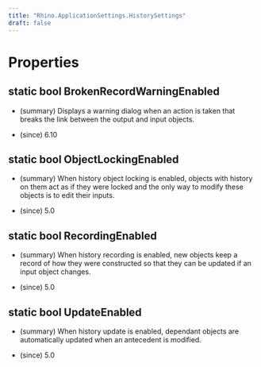 ```yaml
---
title: "Rhino.ApplicationSettings.HistorySettings"
draft: false
---
```


# Properties
## static bool BrokenRecordWarningEnabled
- (summary) 
     Displays a warning dialog when an action is taken that breaks the link between the output and input objects. 
     
- (since) 6.10
## static bool ObjectLockingEnabled
- (summary) 
     When history object locking is enabled, objects with history on them act as if
     they were locked and the only way to modify these objects is to edit their inputs.
     
- (since) 5.0
## static bool RecordingEnabled
- (summary) 
     When history recording is enabled, new objects keep a record of how they
     were constructed so that they can be updated if an input object changes.
     
- (since) 5.0
## static bool UpdateEnabled
- (summary) 
     When history update is enabled, dependant objects are automatically updated
     when an antecedent is modified.
     
- (since) 5.0
